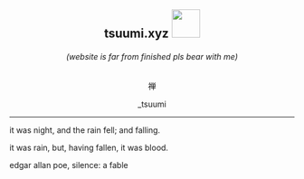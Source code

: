 <h2 align="center"> tsuumi.xyz <img src="https://media.giphy.com/media/mGcNjsfWAjY5AEZNw6/giphy.gif" width="50"></h2>
<h6 align="center"> (website is far from finished pls bear with me) </h6>

<p align="center">禅</p>
<p align="center">_tsuumi</p>

---

it was night, and the rain fell; and falling.

it was rain, but, having fallen, it was blood.

edgar allan poe, silence: a fable
